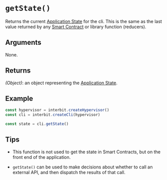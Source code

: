 # `getState()`

Returns the current [Application State](/key-concepts/state.adoc) for
the cli. This is the same as the last value returned by any [Smart
Contract](/key-concepts/smart_contracts.adoc) or library function
(reducers).


## Arguments

None.


## Returns

*(Object)*: an object representing the [Application
State](/key-concepts/-state.adoc).


## Example

```js
const hypervisor = interbit.createHypervisor()
const cli = interbit.createCli(hypervisor)

const state = cli.getState()
```

## Tips

* This function is not used to get the state in Smart Contracts, but on
  the front end of the application.

* `getState()` can be used to make decisions about whether to call an
  external API, and then dispatch the results of that call.
